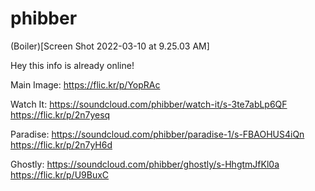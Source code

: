 # phibber

(Boiler)[Screen Shot 2022-03-10 at 9.25.03 AM]

Hey this info is already online!

Main Image: https://flic.kr/p/YopRAc

Watch It:
https://soundcloud.com/phibber/watch-it/s-3te7abLp6QF
https://flic.kr/p/2n7yesq

Paradise:
https://soundcloud.com/phibber/paradise-1/s-FBAOHUS4iQn
https://flic.kr/p/2n7yH6d

Ghostly:
https://soundcloud.com/phibber/ghostly/s-HhgtmJfKl0a
https://flic.kr/p/U9BuxC

